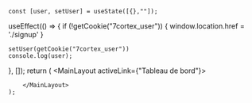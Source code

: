     const [user, setUser] = useState([{},""]);
  useEffect(() => {
    if (!getCookie("7cortex_user")) {
      window.location.href = './signup'
    }
    
    setUser(getCookie("7cortex_user"))
    console.log(user);

  }, []);
    return (
        <MainLayout activeLink={"Tableau de bord"}>
            
        </MainLayout>
    );